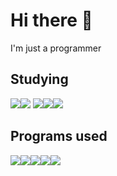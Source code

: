 # Hi there 💚
I'm just a programmer
<br>
## **Studying**
<img src="https://img.icons8.com/color/64/000000/java-coffee-cup-logo--v1.png"/><img src="https://img.icons8.com/color/64/000000/python--v1.png"/> <img src="https://img.icons8.com/color/64/c-sharp-logo.png"/><img src="https://img.icons8.com/color/64/000000/html-5--v1.png"/><img src="https://img.icons8.com/color/64/000000/css3.png"/>

## **Programs used**
<img src="https://img.icons8.com/color/64/000000/intellij-idea.png"/><img src="https://img.icons8.com/color/64/000000/pycharm.png"/><img src="https://img.icons8.com/color/64/000000/visual-studio-code-2019.png"/><img src="https://img.icons8.com/color/64/visual-studio--v2.png"/><img src="https://img.icons8.com/color/64/unity.png"/>
